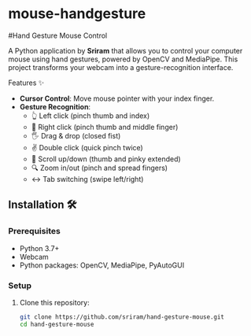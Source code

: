 # mouse-handgesture


#Hand Gesture Mouse Control

A Python application by **Sriram** that allows you to control your computer mouse using hand gestures, powered by OpenCV and MediaPipe. This project transforms your webcam into a gesture-recognition interface.

 Features ✨

- **Cursor Control**: Move mouse pointer with your index finger.
- **Gesture Recognition**:
  - 👆 Left click (pinch thumb and index)
  - 🤞 Right click (pinch thumb and middle finger)
  - 🖐️ Drag & drop (closed fist)
  - ✌️ Double click (quick pinch twice)
  - 🔘 Scroll up/down (thumb and pinky extended)
  - 🔍 Zoom in/out (pinch and spread fingers)
  - ↔️ Tab switching (swipe left/right)

## Installation 🛠️

### Prerequisites
- Python 3.7+
- Webcam
- Python packages: OpenCV, MediaPipe, PyAutoGUI

### Setup
1. Clone this repository:
   ```bash
   git clone https://github.com/sriram/hand-gesture-mouse.git
   cd hand-gesture-mouse
